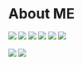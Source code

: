 # About ME

![](https://img.shields.io/badge/-TypeScript-%233178C6?style=for-the-badge&logo=typescript&logoColor=white)
![](https://img.shields.io/badge/-Javascript-%23F7DF1E?style=for-the-badge&logo=javascript&logoColor=black)
![](https://img.shields.io/badge/-ArchLinux-%231793D1?style=for-the-badge&logo=archlinux&logoColor=white)
![](https://img.shields.io/badge/-Visual_Studio_Code-%23007ACC?style=for-the-badge&logo=visualstudiocode&logoColor=white)
![](https://img.shields.io/badge/-Git-%23F05032?style=for-the-badge&logo=git&logoColor=white)
![](https://img.shields.io/badge/-GitHub-%23181717?style=for-the-badge&logo=github&logoColor=white)

<img src="https://github-readme-stats.vercel.app/api/top-langs/?username=Migan178&theme=dark&hide_border=true&layout=compact" align="center" />
<img src="https://github-readme-stats.vercel.app/api/?username=Migan178&theme=dark&hide_border=true&layout=compact" align="center" />
